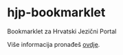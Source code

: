 hjp-bookmarklet
===============

Bookmarklet za Hrvatski Jezični Portal

Više informacija pronađeš [ovdje](http://hjp-bookmarklet.listup.co).
